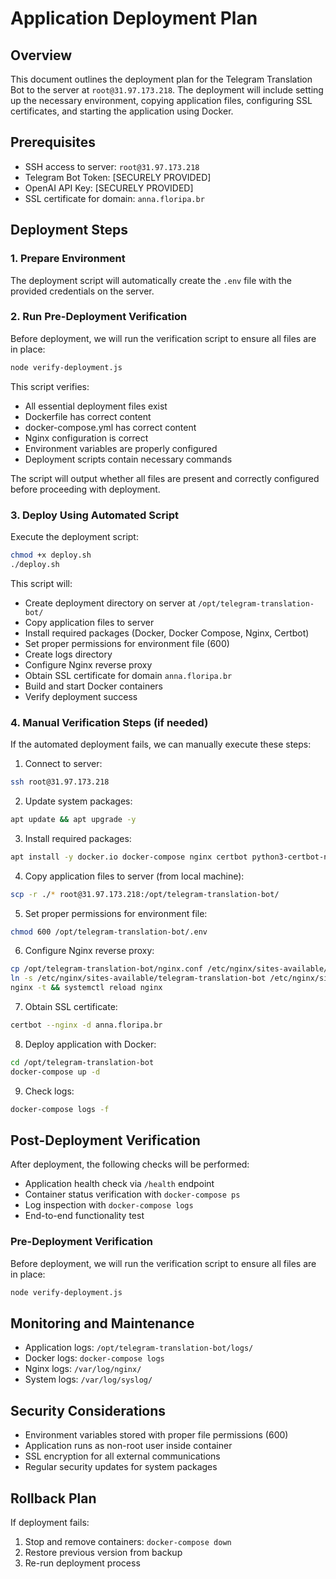 # Application Deployment Plan

## Overview
This document outlines the deployment plan for the Telegram Translation Bot to the server at `root@31.97.173.218`. The deployment will include setting up the necessary environment, copying application files, configuring SSL certificates, and starting the application using Docker.

## Prerequisites
- SSH access to server: `root@31.97.173.218`
- Telegram Bot Token: [SECURELY PROVIDED]
- OpenAI API Key: [SECURELY PROVIDED]
- SSL certificate for domain: `anna.floripa.br`

## Deployment Steps

### 1. Prepare Environment
The deployment script will automatically create the `.env` file with the provided credentials on the server.

### 2. Run Pre-Deployment Verification
Before deployment, we will run the verification script to ensure all files are in place:
```bash
node verify-deployment.js
```

This script verifies:
- All essential deployment files exist
- Dockerfile has correct content
- docker-compose.yml has correct content
- Nginx configuration is correct
- Environment variables are properly configured
- Deployment scripts contain necessary commands

The script will output whether all files are present and correctly configured before proceeding with deployment.

### 3. Deploy Using Automated Script
Execute the deployment script:
```bash
chmod +x deploy.sh
./deploy.sh
```

This script will:
- Create deployment directory on server at `/opt/telegram-translation-bot/`
- Copy application files to server
- Install required packages (Docker, Docker Compose, Nginx, Certbot)
- Set proper permissions for environment file (600)
- Create logs directory
- Configure Nginx reverse proxy
- Obtain SSL certificate for domain `anna.floripa.br`
- Build and start Docker containers
- Verify deployment success

### 4. Manual Verification Steps (if needed)
If the automated deployment fails, we can manually execute these steps:

1. Connect to server:
```bash
ssh root@31.97.173.218
```

2. Update system packages:
```bash
apt update && apt upgrade -y
```

3. Install required packages:
```bash
apt install -y docker.io docker-compose nginx certbot python3-certbot-nginx
```

4. Copy application files to server (from local machine):
```bash
scp -r ./* root@31.97.173.218:/opt/telegram-translation-bot/
```

5. Set proper permissions for environment file:
```bash
chmod 600 /opt/telegram-translation-bot/.env
```

6. Configure Nginx reverse proxy:
```bash
cp /opt/telegram-translation-bot/nginx.conf /etc/nginx/sites-available/telegram-translation-bot
ln -s /etc/nginx/sites-available/telegram-translation-bot /etc/nginx/sites-enabled/
nginx -t && systemctl reload nginx
```

7. Obtain SSL certificate:
```bash
certbot --nginx -d anna.floripa.br
```

8. Deploy application with Docker:
```bash
cd /opt/telegram-translation-bot
docker-compose up -d
```

9. Check logs:
```bash
docker-compose logs -f
```

## Post-Deployment Verification
After deployment, the following checks will be performed:
- Application health check via `/health` endpoint
- Container status verification with `docker-compose ps`
- Log inspection with `docker-compose logs`
- End-to-end functionality test

### Pre-Deployment Verification
Before deployment, we will run the verification script to ensure all files are in place:
```bash
node verify-deployment.js
```

## Monitoring and Maintenance
- Application logs: `/opt/telegram-translation-bot/logs/`
- Docker logs: `docker-compose logs`
- Nginx logs: `/var/log/nginx/`
- System logs: `/var/log/syslog/`

## Security Considerations
- Environment variables stored with proper file permissions (600)
- Application runs as non-root user inside container
- SSL encryption for all external communications
- Regular security updates for system packages

## Rollback Plan
If deployment fails:
1. Stop and remove containers: `docker-compose down`
2. Restore previous version from backup
3. Re-run deployment process